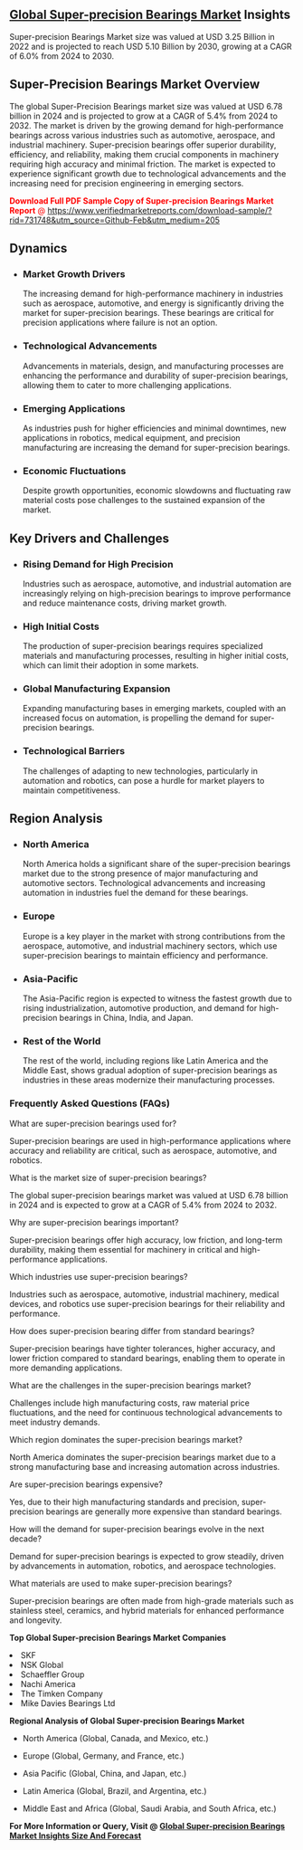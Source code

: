 <h2><a href="https://www.verifiedmarketreports.com/download-sample/?rid=731748&amp;utm_source=Github&amp;utm_medium=205" target="_blank">Global Super-precision Bearings Market</a> Insights</h2><p>Super-precision Bearings Market size was valued at USD 3.25 Billion in 2022 and is projected to reach USD 5.10 Billion by 2030, growing at a CAGR of 6.0% from 2024 to 2030.</p><p> <h2>Super-Precision Bearings Market Overview</h2> <p>The global Super-Precision Bearings market size was valued at USD 6.78 billion in 2024 and is projected to grow at a CAGR of 5.4% from 2024 to 2032. The market is driven by the growing demand for high-performance bearings across various industries such as automotive, aerospace, and industrial machinery. Super-precision bearings offer superior durability, efficiency, and reliability, making them crucial components in machinery requiring high accuracy and minimal friction. The market is expected to experience significant growth due to technological advancements and the increasing need for precision engineering in emerging sectors.</p> <p><p><span class=""><span style="color: #ff0000;"><strong>Download Full PDF Sample Copy of Super-precision Bearings Market Report</strong> @ </span><a href="https://www.verifiedmarketreports.com/download-sample/?rid=731748&amp;utm_source=Github-Feb&amp;utm_medium=205" target="_blank">https://www.verifiedmarketreports.com/download-sample/?rid=731748&amp;utm_source=Github-Feb&amp;utm_medium=205</a></span></p></p> <h2>Dynamics</h2> <ul> <li><h3>Market Growth Drivers</h3> The increasing demand for high-performance machinery in industries such as aerospace, automotive, and energy is significantly driving the market for super-precision bearings. These bearings are critical for precision applications where failure is not an option.</li> <li><h3>Technological Advancements</h3> Advancements in materials, design, and manufacturing processes are enhancing the performance and durability of super-precision bearings, allowing them to cater to more challenging applications.</li> <li><h3>Emerging Applications</h3> As industries push for higher efficiencies and minimal downtimes, new applications in robotics, medical equipment, and precision manufacturing are increasing the demand for super-precision bearings.</li> <li><h3>Economic Fluctuations</h3> Despite growth opportunities, economic slowdowns and fluctuating raw material costs pose challenges to the sustained expansion of the market.</li> </ul> <h2>Key Drivers and Challenges</h2> <ul> <li><h3>Rising Demand for High Precision</h3> Industries such as aerospace, automotive, and industrial automation are increasingly relying on high-precision bearings to improve performance and reduce maintenance costs, driving market growth.</li> <li><h3>High Initial Costs</h3> The production of super-precision bearings requires specialized materials and manufacturing processes, resulting in higher initial costs, which can limit their adoption in some markets.</li> <li><h3>Global Manufacturing Expansion</h3> Expanding manufacturing bases in emerging markets, coupled with an increased focus on automation, is propelling the demand for super-precision bearings.</li> <li><h3>Technological Barriers</h3> The challenges of adapting to new technologies, particularly in automation and robotics, can pose a hurdle for market players to maintain competitiveness.</li> </ul> <h2>Region Analysis</h2> <ul> <li><h3>North America</h3> North America holds a significant share of the super-precision bearings market due to the strong presence of major manufacturing and automotive sectors. Technological advancements and increasing automation in industries fuel the demand for these bearings.</li> <li><h3>Europe</h3> Europe is a key player in the market with strong contributions from the aerospace, automotive, and industrial machinery sectors, which use super-precision bearings to maintain efficiency and performance.</li> <li><h3>Asia-Pacific</h3> The Asia-Pacific region is expected to witness the fastest growth due to rising industrialization, automotive production, and demand for high-precision bearings in China, India, and Japan.</li> <li><h3>Rest of the World</h3> The rest of the world, including regions like Latin America and the Middle East, shows gradual adoption of super-precision bearings as industries in these areas modernize their manufacturing processes.</li> </ul> <h3>Frequently Asked Questions (FAQs)</h3> <p>What are super-precision bearings used for?</p> <p>Super-precision bearings are used in high-performance applications where accuracy and reliability are critical, such as aerospace, automotive, and robotics.</p> <p>What is the market size of super-precision bearings?</p> <p>The global super-precision bearings market was valued at USD 6.78 billion in 2024 and is expected to grow at a CAGR of 5.4% from 2024 to 2032.</p> <p>Why are super-precision bearings important?</p> <p>Super-precision bearings offer high accuracy, low friction, and long-term durability, making them essential for machinery in critical and high-performance applications.</p> <p>Which industries use super-precision bearings?</p> <p>Industries such as aerospace, automotive, industrial machinery, medical devices, and robotics use super-precision bearings for their reliability and performance.</p> <p>How does super-precision bearing differ from standard bearings?</p> <p>Super-precision bearings have tighter tolerances, higher accuracy, and lower friction compared to standard bearings, enabling them to operate in more demanding applications.</p> <p>What are the challenges in the super-precision bearings market?</p> <p>Challenges include high manufacturing costs, raw material price fluctuations, and the need for continuous technological advancements to meet industry demands.</p> <p>Which region dominates the super-precision bearings market?</p> <p>North America dominates the super-precision bearings market due to a strong manufacturing base and increasing automation across industries.</p> <p>Are super-precision bearings expensive?</p> <p>Yes, due to their high manufacturing standards and precision, super-precision bearings are generally more expensive than standard bearings.</p> <p>How will the demand for super-precision bearings evolve in the next decade?</p> <p>Demand for super-precision bearings is expected to grow steadily, driven by advancements in automation, robotics, and aerospace technologies.</p> <p>What materials are used to make super-precision bearings?</p> <p>Super-precision bearings are often made from high-grade materials such as stainless steel, ceramics, and hybrid materials for enhanced performance and longevity.</p> </p><p><strong>Top Global Super-precision Bearings Market Companies</strong></p><div data-test-id=""><p><li>SKF</li><li> NSK Global</li><li> Schaeffler Group</li><li> Nachi America</li><li> The Timken Company</li><li> Mike Davies Bearings Ltd</li></p><div><strong>Regional Analysis of&nbsp;Global Super-precision Bearings Market</strong></div><ul><li dir="ltr"><p dir="ltr">North America&nbsp;(Global, Canada, and Mexico, etc.)</p></li><li dir="ltr"><p dir="ltr">Europe (Global, Germany, and France, etc.)</p></li><li dir="ltr"><p dir="ltr">Asia Pacific&nbsp;(Global, China, and Japan, etc.)</p></li><li dir="ltr"><p dir="ltr">Latin America&nbsp;(Global, Brazil, and Argentina, etc.)</p></li><li dir="ltr">Middle East and Africa&nbsp;(Global, Saudi Arabia, and South Africa, etc.)</li></ul><p><strong>For More Information or Query, Visit @&nbsp;</strong><strong><a href="https://www.verifiedmarketreports.com/product/super-precision-bearings-market/?utm_source=Github&amp;utm_medium=205" target="_blank">Global Super-precision Bearings Market Insights Size And Forecast</a></strong></p></div>
